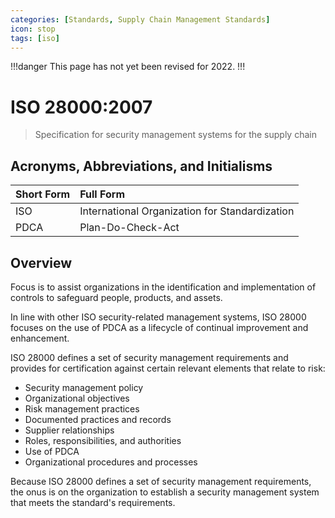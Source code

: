 ```yaml
---
categories: [Standards, Supply Chain Management Standards]
icon: stop
tags: [iso]
---
```


!!!danger
This page has not yet been revised for 2022.
!!!

# ISO 28000:2007

> Specification for security management systems for the supply chain

## Acronyms, Abbreviations, and Initialisms

Short Form | Full Form
:--- | :---
ISO | International Organization for Standardization
PDCA | Plan-Do-Check-Act

## Overview

Focus is to assist organizations in the identification and implementation of controls to safeguard people, products, and assets.

In line with other ISO security-related management systems, ISO 28000 focuses on the use of PDCA as a lifecycle of continual improvement and enhancement.

ISO 28000 defines a set of security management requirements and provides for certification against certain relevant elements that relate to risk:

- Security management policy
- Organizational objectives
- Risk management practices
- Documented practices and records
- Supplier relationships
- Roles, responsibilities, and authorities
- Use of PDCA
- Organizational procedures and processes

Because ISO 28000 defines a set of security management requirements, the onus is on the organization to establish a security management system that meets the standard's requirements.
